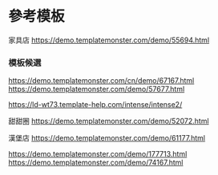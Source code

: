 # 參考模板
家具店
https://demo.templatemonster.com/demo/55694.html

### 模板候選
https://demo.templatemonster.com/cn/demo/67167.html
https://demo.templatemonster.com/demo/57677.html

https://ld-wt73.template-help.com/intense/intense2/

甜甜圈
https://demo.templatemonster.com/demo/52072.html

漢堡店
https://demo.templatemonster.com/demo/61177.html

https://demo.templatemonster.com/demo/177713.html
https://demo.templatemonster.com/demo/74167.html
